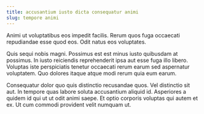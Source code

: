 ```yaml
---
title: accusantium iusto dicta consequatur animi
slug: tempore animi
---
```


Animi ut voluptatibus eos impedit facilis. Rerum quos fuga occaecati repudiandae esse quod eos. Odit natus eos voluptates.

Quis sequi nobis magni. Possimus est est minus iusto quibusdam at possimus. In iusto reiciendis reprehenderit ipsa aut esse fuga illo libero. Voluptas iste perspiciatis tenetur occaecati rerum earum sed aspernatur voluptatem. Quo dolores itaque atque modi rerum quia eum earum.

Consequatur dolor quo quis distinctio recusandae quos. Vel distinctio sit aut. In tempore quas labore soluta accusantium aliquid id. Asperiores a quidem id qui ut ut odit animi saepe. Et optio corporis voluptas qui autem et ex. Ut cum commodi provident velit numquam ut.
